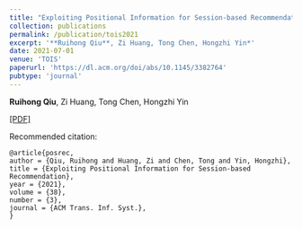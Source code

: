 ```yaml
---
title: "Exploiting Positional Information for Session-based Recommendation"
collection: publications
permalink: /publication/tois2021
excerpt: '**Ruihong Qiu**, Zi Huang, Tong Chen, Hongzhi Yin*'
date: 2021-07-01
venue: 'TOIS'
paperurl: 'https://dl.acm.org/doi/abs/10.1145/3382764'
pubtype: 'journal'
---
```

**Ruihong Qiu**, Zi Huang, Tong Chen, Hongzhi Yin

[\[PDF\]](https://dl.acm.org/doi/abs/10.1145/3382764)

Recommended citation:
```
@article{posrec,
author = {Qiu, Ruihong and Huang, Zi and Chen, Tong and Yin, Hongzhi},
title = {Exploiting Positional Information for Session-based Recommendation},
year = {2021},
volume = {38},
number = {3},
journal = {ACM Trans. Inf. Syst.},
}
```